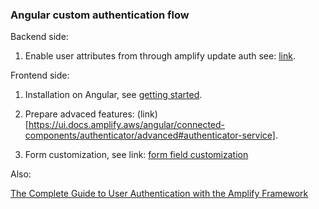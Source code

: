 ### Angular custom authentication flow

Backend side:

1. Enable user attributes from through amplify update auth see: [link](https://docs.amplify.aws/guides/authentication/managing-user-attributes/q/platform/js/#configuring-standard-attributes).

Frontend side:

1. Installation on Angular, see [getting started](https://ui.docs.amplify.aws/angular/connected-components/authenticator).

2. Prepare advaced features: (link)[https://ui.docs.amplify.aws/angular/connected-components/authenticator/advanced#authenticator-service].

3. Form customization, see link: [form field customization](https://ui.docs.amplify.aws/angular/connected-components/authenticator/customization#form-field-customization)

Also:

[The Complete Guide to User Authentication with the Amplify Framework](https://dev.to/dabit3/the-complete-guide-to-user-authentication-with-the-amplify-framework-2inh)